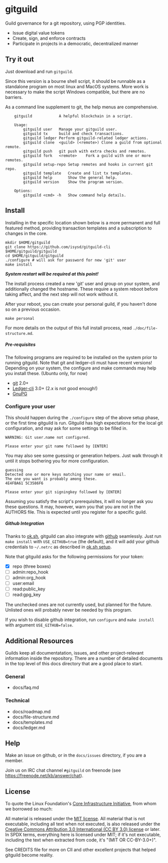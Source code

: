# gitguild

Guild governance for a git repository, using PGP identities.

 + Issue digital value tokens
 + Create, sign, and enforce contracts
 + Participate in projects in a democratic, decentralized manner

## Try it out

Just download and run `gitguild`.

Since this version is a bourne shell script, it should be runnable as a standalone program on most linux and MacOS systems. More work is necessary to make the script Windows compatible, but there are no barriers.

As a command line supplement to git, the help menus are comprehensive.

```
	gitguild           	A helpful blockchain in a script.

	Usage:
		gitguild user	Manage your gitguild user.
		gitguild tx	    build and check transactions.
		gitguild ledger	Perform gitguild-related ledger actions.
		gitguild clone	<guild>	(<remote>) Clone a guild from optional remote.
		gitguild push	git push with extra checks and remotes.
		gitguild fork	<remote>	Fork a guild with one or more remotes.
		gitguild setup-repo	Setup remotes and hooks in current git repo.
		gitguild template	Create and list tx templates.
		gitguild help		Show the general help.
		gitguild version	Show the program version.

	Options:
		gitguild <cmd> -h	Show command help details.
```

## Install

Installing in the specific location shown below is a more permanent and full featured method, providing transaction templates and a subscription to changes in the core.

```
mkdir $HOME/gitguild
git clone https://github.com/isysd/gitguild-cli $HOME/gitguild/gitguild
cd $HOME/gitguild/gitguild
./configure # will ask for password for new 'git' user
make install
```

__*System restart will be required at this point!*__

The install process created a new 'git' user and group on your system, and additionally changed the hostname. These require a system reboot before taking affect, and the next step will not work without it.

After your reboot, you can create your personal guild, if you haven't done so on a previous occasion.

```
make personal
```

For more details on the output of this full install process, read `./doc/file-structure.md`.

##### Pre-requisites

The following programs are required to be installed on the system prior to running gitguild. Note that git and ledger-cli must have recent versions! Depending on your system, the configure and make commands may help you install these. (Ubuntu only, for now)

 + [git](https://git-scm.com/downloads) 2.0+
 + [Ledger-cli](http://ledger-cli.org/download.html) 3.0+ (2.x is not good enough!)
 + [GnuPG](https://gnupg.org/download/index.html)

### Configure your user

This should happen during the `./configure` step of the above setup phase, or the first time gitguild is run. Gitguild has high expectations for the local git configuration, and may ask for some settings to be filled in.

```
WARNING: Git user.name not configured.

Please enter your git name followed by [ENTER]
```

You may also see some guessing or generation helpers. Just walk through it until it stops bothering you for more configuration.

```
guessing
Detected one or more keys matching your name or email.
The one you want is probably among these.
4E4FBA61 5C3586F6

Please enter your git signingkey followed by [ENTER]
```

Assuming you satisfy the script's prerequisites, it will no longer ask you these questions. It may, however, warn you that you are not in the AUTHORS file. This is expected until you register for a specific guild.

##### Github Integration

Thanks to [ok.sh](https://github.com/whiteinge/ok.sh), gitguild can also integrate with [github](https://github.com) seamlessly. Just run `make install` with `USE_GITHUB=true` (the default), and it will add your github credentials to `~/.netrc` as described in [ok.sh setup](https://github.com/whiteinge/ok.sh#setup).

Note that gitguild asks for the following permissions for your token:

+ [x] repo (three boxes)
+ [ ] admin:repo_hook
+ [ ] admin:org_hook
+ [ ] user:email
+ [ ] read:public_key
+ [ ] read:gpg_key

The unchecked ones are not currently used, but planned for the future. Unlisted ones will probably never be needed by this program.

If you wish to disable github integration, run `configure` and `make install` with argument `USE_GITHUB=false`.

## Additional Resources

Guilds keep all documentatation, issues, and other project-relevant information inside the repository. There are a number of detailed documents in the top level of this docs directory that are a good place to start.

### General

 + docs/faq.md

### Technical

 + docs/roadmap.md
 + docs/file-structure.md
 + docs/templates.md
 + docs/ledger.md

## Help

Make an issue on github, or in the `docs/issues` directory, if you are a member.

Join us on IRC chat channel `#gitguild` on freenode (see https://freenode.net/kb/answer/chat).

## License

To quote the Linux Foundation's [Core Infrastructure Initiative](https://github.com/linuxfoundation/cii-best-practices-badge), from whom we borrowed so much:

All material is released under the [MIT license](./LICENSE).
All material that is not executable, including all text when not executed,
is also released under the
[Creative Commons Attribution 3.0 International (CC BY 3.0) license](https://creativecommons.org/licenses/by/3.0/) or later.
In SPDX terms, everything here is licensed under MIT;
if it's not executable, including the text when extracted from code, it's
"(MIT OR CC-BY-3.0+)".

See CREDITS file for more on CII and other excellent projects that helped gitguild become reality.
